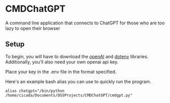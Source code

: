 # CMDChatGPT
A command line application that connects to ChatGPT for those who are too lazy to open their browser

## Setup
To begin, you will have to download the [openAI](https://platform.openai.com/docs/api-reference/authentication?lang=python) and [dotenv](https://pypi.org/project/python-dotenv/) libraries. Additionally, you'll also need your own openai api key. 

Place your key in the .env file in the format specified.

Here's an example bash alias you can use to quickly run the program.

```
alias chatgpt="/bin/python /home/cicada/Documents/OSSProjects/CMDChatGPT/cmdgpt.py"
```
